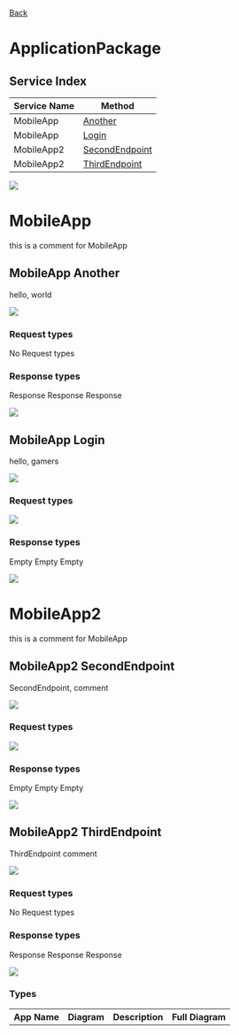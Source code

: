 
[Back](../README.md)


# ApplicationPackage

## Service Index
| Service Name | Method |
----|----
MobileApp | [Another](#MobileApp-Another)
MobileApp | [Login](#MobileApp-Login)
MobileApp2 | [SecondEndpoint](#MobileApp2-SecondEndpoint)
MobileApp2 | [ThirdEndpoint](#MobileApp2-ThirdEndpoint)

![](integration.svg)




# MobileApp

this is a comment for MobileApp


## MobileApp Another
hello, world

![](MobileApp/Another.svg)

### Request types

No Request types






### Response types




Response Response Response

![](Server/Response.svg)



## MobileApp Login
hello, gamers

![](MobileApp/Login.svg)

### Request types





![](Server.svg)




### Response types




Empty Empty Empty

![](MegaDatabase/Empty.svg)




# MobileApp2

this is a comment for MobileApp


## MobileApp2 SecondEndpoint
SecondEndpoint, comment

![](MobileApp2/SecondEndpoint.svg)

### Request types





![](Server.svg)




### Response types




Empty Empty Empty

![](MegaDatabase/Empty.svg)



## MobileApp2 ThirdEndpoint
ThirdEndpoint comment

![](MobileApp2/ThirdEndpoint.svg)

### Request types

No Request types






### Response types




Response Response Response

![](Server/Response.svg)







### Types

<table>
<tr>
<th>App Name</th>
<th>Diagram</th>
<th>Description</th>
<th>Full Diagram</th>


</tr>



</tr>


</table>

